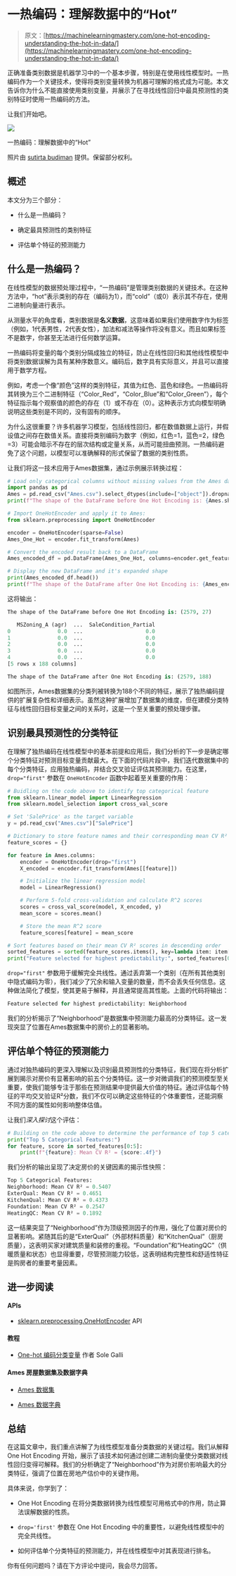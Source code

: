 # 一热编码：理解数据中的“Hot”

> 原文：[https://machinelearningmastery.com/one-hot-encoding-understanding-the-hot-in-data/](https://machinelearningmastery.com/one-hot-encoding-understanding-the-hot-in-data/)

正确准备类别数据是机器学习中的一个基本步骤，特别是在使用线性模型时。一热编码作为一个关键技术，使得将类别变量转换为机器可理解的格式成为可能。本文告诉你为什么不能直接使用类别变量，并展示了在寻找线性回归中最具预测性的类别特征时使用一热编码的方法。

让我们开始吧。

![](../Images/84a746c5b165dc1f69ee148356c2ca81.png)

一热编码：理解数据中的“Hot”

照片由 [sutirta budiman](https://unsplash.com/photos/low-angle-photography-of-yellow-hot-air-balloon-eN6c3KWNXcA) 提供。保留部分权利。

## 概述

本文分为三个部分：

+   什么是一热编码？

+   确定最具预测性的类别特征

+   评估单个特征的预测能力

## 什么是一热编码？

在线性模型的数据预处理过程中，“一热编码”是管理类别数据的关键技术。在这种方法中，“hot”表示类别的存在（编码为1），而“cold”（或0）表示其不存在，使用二进制向量进行表示。

从测量水平的角度看，类别数据是**名义数据**，这意味着如果我们使用数字作为标签（例如，1代表男性，2代表女性），加法和减法等操作将没有意义。而且如果标签不是数字，你甚至无法进行任何数学运算。

一热编码将变量的每个类别分隔成独立的特征，防止在线性回归和其他线性模型中将类别数据误解为具有某种序数意义。编码后，数字具有实际意义，并且可以直接用于数学方程。

例如，考虑一个像“颜色”这样的类别特征，其值为红色、蓝色和绿色。一热编码将其转换为三个二进制特征（“Color_Red”，“Color_Blue”和“Color_Green”），每个特征指示每个观察值的颜色的存在（1）或不存在（0）。这种表示方式向模型明确说明这些类别是不同的，没有固有的顺序。

为什么这很重要？许多机器学习模型，包括线性回归，都在数值数据上运行，并假设值之间存在数值关系。直接将类别编码为数字（例如，红色=1，蓝色=2，绿色=3）可能会暗示不存在的层次结构或定量关系，从而可能扭曲预测。一热编码避免了这个问题，以模型可以准确解释的形式保留了数据的类别性质。

让我们将这一技术应用于Ames数据集，通过示例展示转换过程：

```py
# Load only categorical columns without missing values from the Ames dataset
import pandas as pd
Ames = pd.read_csv("Ames.csv").select_dtypes(include=["object"]).dropna(axis=1)
print(f"The shape of the DataFrame before One Hot Encoding is: {Ames.shape}")

# Import OneHotEncoder and apply it to Ames:
from sklearn.preprocessing import OneHotEncoder

encoder = OneHotEncoder(sparse=False)
Ames_One_Hot = encoder.fit_transform(Ames)

# Convert the encoded result back to a DataFrame
Ames_encoded_df = pd.DataFrame(Ames_One_Hot, columns=encoder.get_feature_names_out(Ames.columns))

# Display the new DataFrame and it's expanded shape
print(Ames_encoded_df.head())
print(f"The shape of the DataFrame after One Hot Encoding is: {Ames_encoded_df.shape}")
```

这将输出：

```py
The shape of the DataFrame before One Hot Encoding is: (2579, 27)

   MSZoning_A (agr)  ...  SaleCondition_Partial
0               0.0  ...                    0.0
1               0.0  ...                    0.0
2               0.0  ...                    0.0
3               0.0  ...                    0.0
4               0.0  ...                    0.0
[5 rows x 188 columns]

The shape of the DataFrame after One Hot Encoding is: (2579, 188)
```

如图所示，Ames数据集的分类列被转换为188个不同的特征，展示了独热编码提供的扩展复杂性和详细表示。虽然这种扩展增加了数据集的维度，但在建模分类特征与线性回归目标变量之间的关系时，这是一个至关重要的预处理步骤。

## 识别最具预测性的分类特征

在理解了独热编码在线性模型中的基本前提和应用后，我们分析的下一步是确定哪个分类特征对预测目标变量贡献最大。在下面的代码片段中，我们迭代数据集中的每个分类特征，应用独热编码，并结合交叉验证评估其预测能力。在这里，`drop="first"` 参数在 `OneHotEncoder` 函数中起着至关重要的作用：

```py
# Buidling on the code above to identify top categorical feature
from sklearn.linear_model import LinearRegression
from sklearn.model_selection import cross_val_score

# Set 'SalePrice' as the target variable
y = pd.read_csv("Ames.csv")["SalePrice"]

# Dictionary to store feature names and their corresponding mean CV R² scores
feature_scores = {}

for feature in Ames.columns:
    encoder = OneHotEncoder(drop="first")
    X_encoded = encoder.fit_transform(Ames[[feature]])

    # Initialize the linear regression model
    model = LinearRegression()

    # Perform 5-fold cross-validation and calculate R^2 scores
    scores = cross_val_score(model, X_encoded, y)
    mean_score = scores.mean()

    # Store the mean R^2 score
    feature_scores[feature] = mean_score

# Sort features based on their mean CV R² scores in descending order
sorted_features = sorted(feature_scores.items(), key=lambda item: item[1], reverse=True)
print("Feature selected for highest predictability:", sorted_features[0][0])
```

`drop="first"` 参数用于缓解完全共线性。通过丢弃第一个类别（在所有其他类别中隐式编码为零），我们减少了冗余和输入变量的数量，而不会丢失任何信息。这种做法简化了模型，使其更易于解释，并且通常提高其性能。上面的代码将输出：

```py
Feature selected for highest predictability: Neighborhood
```

我们的分析揭示了“Neighborhood”是数据集中预测能力最高的分类特征。这一发现突显了位置在Ames数据集中的房价上的显著影响。

## 评估单个特征的预测能力

通过对独热编码的更深入理解以及识别最具预测性的分类特征，我们现在将分析扩展到揭示对房价有显著影响的前五个分类特征。这一步对微调我们的预测模型至关重要，使我们能够专注于那些在预测结果中提供最大价值的特征。通过评估每个特征的平均交叉验证R²分数，我们不仅可以确定这些特征的个体重要性，还能洞察不同方面的属性如何影响整体估值。

让我们*深入探讨*这个评估：

```py
# Building on the code above to determine the performance of top 5 categorical features
print("Top 5 Categorical Features:")
for feature, score in sorted_features[0:5]:
    print(f"{feature}: Mean CV R² = {score:.4f}")
```

我们分析的输出呈现了决定房价的关键因素的揭示性快照：

```py
Top 5 Categorical Features:
Neighborhood: Mean CV R² = 0.5407
ExterQual: Mean CV R² = 0.4651
KitchenQual: Mean CV R² = 0.4373
Foundation: Mean CV R² = 0.2547
HeatingQC: Mean CV R² = 0.1892
```

这一结果突显了“Neighborhood”作为顶级预测因子的作用，强化了位置对房价的显著影响。紧随其后的是“ExterQual”（外部材料质量）和“KitchenQual”（厨房质量），这表明买家对建筑质量和装修的重视。“Foundation”和“HeatingQC”（供暖质量和状态）也显得重要，尽管预测能力较低，这表明结构完整性和舒适性特征是购房者的重要考量因素。

## **进一步阅读**

#### APIs

+   [sklearn.preprocessing.OneHotEncoder](https://scikit-learn.org/stable/modules/generated/sklearn.preprocessing.OneHotEncoder.html) API

#### 教程

+   [One-hot 编码分类变量](https://www.blog.trainindata.com/one-hot-encoding-categorical-variables/) 作者 Sole Galli

#### **Ames 房屋数据集及数据字典**

+   [Ames 数据集](https://raw.githubusercontent.com/Padre-Media/dataset/main/Ames.csv)

+   [Ames 数据字典](https://github.com/Padre-Media/dataset/blob/main/Ames%20Data%20Dictionary.txt)

## **总结**

在这篇文章中，我们重点讲解了为线性模型准备分类数据的关键过程。我们从解释 One Hot Encoding 开始，展示了该技术如何通过创建二进制向量使分类数据对线性回归变得可解释。我们的分析确定了“Neighborhood”作为对房价影响最大的分类特征，强调了位置在房地产估价中的关键作用。

具体来说，你学到了：

+   One Hot Encoding 在将分类数据转换为线性模型可用格式中的作用，防止算法误解数据的性质。

+   `drop='first'` 参数在 One Hot Encoding 中的重要性，以避免线性模型中的完全共线性。

+   如何评估单个分类特征的预测能力，并在线性模型中对其表现进行排名。

你有任何问题吗？请在下方评论中提问，我会尽力回答。
